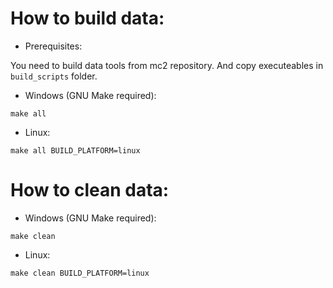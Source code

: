 # How to build data:

* Prerequisites:

You need to build data tools from mc2 repository. And copy executeables in `build_scripts` folder.

* Windows (GNU Make required):

`make all`

* Linux:

`make all BUILD_PLATFORM=linux`


# How to clean data:

* Windows (GNU Make required):

`make clean`

* Linux:

`make clean BUILD_PLATFORM=linux`
